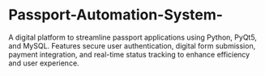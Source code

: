 # Passport-Automation-System-
A digital platform to streamline passport applications using Python, PyQt5, and MySQL. Features secure user authentication, digital form submission, payment integration, and real-time status tracking to enhance efficiency and user experience.

